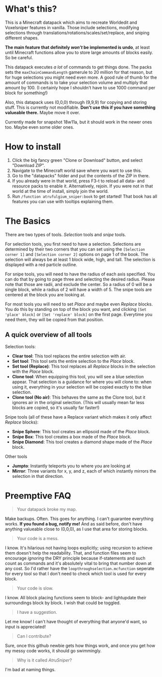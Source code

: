 What's this?
======
This is a Minecraft datapack which aims to recreate Worldedit and Voxelsniper features in vanilla. Those include selections, modifying selections through translations/rotations/scales/set/replace, and sniping different shapes.

**The main feature that definitely _won't_ be implemented is undo**, at least until Minecraft functions allow you to store large amounts of blocks easily. So be careful.

This datapack executes _a lot_ of commands to get things done. The packs sets the ```maxChainCommandLength``` gamerule to 20 million for that reason, but for huge selections you might need even more. A good rule of thumb for the amount of commands is to take your selection volume and multiply that amount by 100. (I certainly hope I shouldn't have to use 1000 command per block for something!)

Also, this datapack uses (0,0,0) through (9,9,9) for copying and storing stuff. This is currently not modifiable. **Don't use this if you have something valueable there.** Maybe move it over.

Currently made for snapshot 18w11a, but it should work in the newer ones too. Maybe even some older ones.

How to install
======

1. Click the big fancy green "Clone or Download" button, and select "Download ZIP".
2. Navigate to the Minecraft world save where you want to use this.
3. Go to the "datapacks" folder and put the contents of the ZIP in there.
4. If you already were in that world, press F3-t to reload all data- and resource packs to enable it. Alternatively, rejoin. If you were not in that world at the time of install, simply join the world.
5. Run ```/function atrufulgium_sniper:book``` to get started! That book has all features you can use with tooltips explaining them.

The Basics
======
There are two types of tools. _Selection_ tools and _snipe_ tools.

For selection tools, you first need to have a selection. Selections are determined by their two corners that you can set using the ```[Selection corner 1]``` and ```[Selection corner 2]``` options on page 1 of the book. The selection will always be at least 1 block wide, high, and tall. The selection is displayed with a red particle outline.

For snipe tools, you will need to have the radius of each axis specified. You can do that by going to page three and selecting the desired radius. Please note that those are radii, and exclude the center. So a radius of 0 will be a single block, while a radius of 2 will have a width of 5. The snipe tools are centered at the block you are looking at.

For most tools you will need to set _Place_ and maybe even _Replace_ blocks. You do this by standing on top of the block you want, and clicking ```[Set 'place' block]``` or ```[Set 'replace' block]``` on the first page. Everytime you need them, they will be copied from that position.

A quick overview of all tools
------
Selection tools:
* **Clear tool**: This tool replaces the entire selection with air.
* **Set tool**: This tool sets the entire selection to the _Place_ block.
* **Set tool (Replace)**: This tool replaces all _Replace_ blocks in the selection with the _Place_ block.
* **Clone tool**: When equipping this tool, you will see a blue selection appear. That selection is a guidance for where you will clone to: when using it, everything in your selection will be copied exactly to the blue selection.
* **Clone tool (No air)**: This behaves the same as the Clone tool, but it ignores air in the original selection. (This will usually mean far less blocks are copied, so it's usually far faster!)

Snipe tools (all of these have a Replace variant which makes it only affect _Replace_ blocks):
* **Snipe Sphere**: This tool creates an ellipsoid made of the _Place_ block.
* **Snipe Box**: This tool creates a box made of the _Place_ block.
* **Snipe Diamond**: This tool creates a diamond shape made of the _Place_ block.

Other tools
* **Jumpto**: Instantly teleports you to where you are looking at
* **Mirror**: Three variants for x, y, and z, each of which instantly mirrors the selection in that direction.

Preemptive FAQ
=====
>Your datapack broke my map.

Make backups. Often. This goes for anything. I can't guarantee everything works. **If you found a bug, notify me!** And as said before, don't have anything valueable close to (0,0,0), as I use that area for storing blocks.

>Your code is a mess.

I know. It's hilarious not having loops explicitly; using recursion to achieve them doesn't help the readability. That, and function files seem to encourage _ignoring_ the DRY principle because if-statements and such count as commands and it's absolutely vital to bring that number down at any cost. So I'd rather have the ```loopthroughselection.mcfunction``` seperate for every tool so that I don't need to check which tool is used for every block.

>Your code is slow.

I know. All block placing functions seem to block- and lightupdate their surroundings block by block. I wish that could be toggled.

>I have a suggestion.

Let me know! I can't have thought of everything that anyone'd want, so input is appreciated!

>Can I contribute?

Sure, once this github newbie gets how things work, and once you get how my messy code works, it should go swimmingly.

>Why is it called _AtruSniper_?

I'm bad at naming things.
